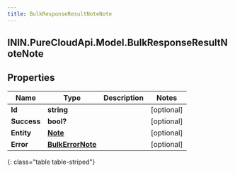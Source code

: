 ```yaml
---
title: BulkResponseResultNoteNote
---
```

## ININ.PureCloudApi.Model.BulkResponseResultNoteNote

## Properties

|Name | Type | Description | Notes|
|------------ | ------------- | ------------- | -------------|
| **Id** | **string** |  | [optional] |
| **Success** | **bool?** |  | [optional] |
| **Entity** | [**Note**](Note.html) |  | [optional] |
| **Error** | [**BulkErrorNote**](BulkErrorNote.html) |  | [optional] |
{: class="table table-striped"}


